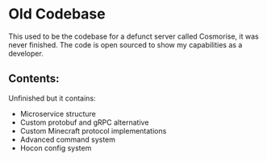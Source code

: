 # Old Codebase
This used to be the codebase for a defunct server called Cosmorise, it was never finished. The code is open sourced to show my capabilities as a developer.
## Contents:
Unfinished but it contains:
- Microservice structure
- Custom protobuf and gRPC alternative
- Custom Minecraft protocol implementations
- Advanced command system
- Hocon config system
